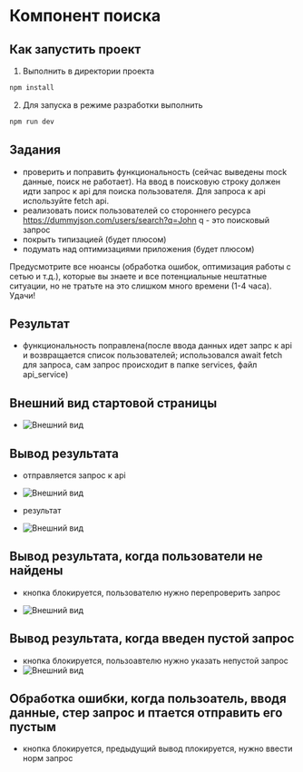 # Компонент поиска

## Как запустить проект

1. Выполнить в директории проекта

```bash
npm install
```

2. Для запуска в режиме разработки выполнить

```bash
npm run dev
```

## Задания

- проверить и поправить функциональность (сейчас выведены mock данные, поиск не работает).
  На ввод в поисковую строку должен идти запрос к api для поиска пользователя.
  Для запроса к api используйте fetch api.
- реализовать поиск пользователей со стороннего ресурса https://dummyjson.com/users/search?q=John
  q - это поисковый запрос
- покрыть типизацией (будет плюсом)
- подумать над оптимизациями приложения (будет плюсом)

Предусмотрите все нюансы (обработка ошибок, оптимизация работы с сетью и т.д.), которые вы знаете и все потенциальные нештатные ситуации, но не тратьте на это слишком много времени (1-4 часа).
Удачи!

## Результат

- функциональность поправлена(после ввода данных идет запрс к api и возвращается список пользователей; использовался await fetch для запроса, сам запрос происходит в папке services, файл api_service)

## Внешний вид стартовой страницы

- ![Внешний вид](https://sun1-98.userapi.com/impg/UvvzJgeF0RjqgB4EuJgos-Sz0VXrsVq78jNM5Q/eS8XvsaWjbY.jpg?size=1820x851&quality=96&sign=616011334642d05c9e67d4e4e964ad73&type=album)

## Вывод результата

- отправляется запрос к api
- ![Внешний вид](https://sun9-12.userapi.com/impg/oOcAGjU1PPwkC7FFBRONVX_36idjsz1ApaI3Fw/I8cvWpMzI1E.jpg?size=1360x570&quality=96&sign=5f73c38d500302062031dca4a829cb1c&type=album)

- результат
- ![Внешний вид](https://sun1-98.userapi.com/impg/QA6J8RyVFXjW0wme7OvMfUnQKtd-fW1hnWSmSQ/D4mrCL_0xAQ.jpg?size=1180x845&quality=96&sign=24c8405c98ab275ada546bb6a018c163&type=album)

## Вывод результата, когда пользователи не найдены

- кнопка блокируется, пользователю нужно перепроверить запрос

- ![Внешний вид](https://sun9-28.userapi.com/impg/HFxvkUHoWK4EILejh6KRpB70q2Czd-Qg0eYRCA/PnP7dH-yKBc.jpg?size=1047x648&quality=96&sign=d27b1dd64197d5e65048151b5773fb5e&type=album)

## Вывод результата, когда введен пустой запрос

- кнопка блокируется, пользоавтелю нужно указать непустой запрос
- ![Внешний вид](https://sun1-14.userapi.com/impg/6BDW9wv6vbEo55CIn2JKe3sx9Vx4JaojDglfzQ/_c60tVtQu6w.jpg?size=676x441&quality=96&sign=f30ff1f6cfdb9c4bf4721e5e065986be&type=album)

## Обработка ошибки, когда пользоатель, вводя данные, стер запрос и птается отправить его пустым

- кнопка блокируется, предыдущий вывод плокируется, нужно ввести норм запрос
